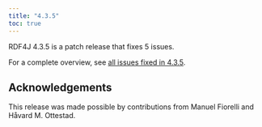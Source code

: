 ```yaml
---
title: "4.3.5"
toc: true
---
```

RDF4J 4.3.5 is a patch release that fixes 5 issues.

For a complete overview, see [all issues fixed in 4.3.5](https://github.com/eclipse/rdf4j/milestone/98?closed=1).

## Acknowledgements

This release was made possible by contributions from Manuel Fiorelli and Håvard M. Ottestad.
